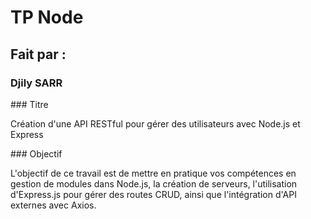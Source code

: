 # TP Node

## Fait par :

### Djily SARR

### Titre

Création d'une API RESTful pour gérer des utilisateurs avec Node.js et Express

### Objectif

L'objectif de ce travail est de mettre en pratique vos compétences en gestion de modules dans Node.js, la création de serveurs, l'utilisation d'Express.js pour gérer des routes CRUD, ainsi que l'intégration d'API externes avec Axios.
